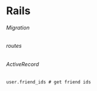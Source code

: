 # Rails

###### Migration

###### routes


###### ActiveRecord
```
user.friend_ids # get friend ids

```
